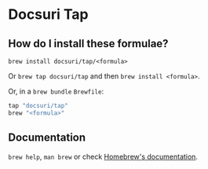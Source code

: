 # Docsuri Tap

## How do I install these formulae?

`brew install docsuri/tap/<formula>`

Or `brew tap docsuri/tap` and then `brew install <formula>`.

Or, in a `brew bundle` `Brewfile`:

```ruby
tap "docsuri/tap"
brew "<formula>"
```

## Documentation

`brew help`, `man brew` or check [Homebrew's documentation](https://docs.brew.sh).
